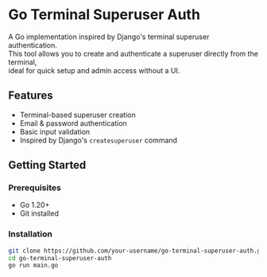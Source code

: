 # Go Terminal Superuser Auth

A Go implementation inspired by Django's terminal superuser authentication.  
This tool allows you to create and authenticate a superuser directly from the terminal,  
ideal for quick setup and admin access without a UI.

## Features
- Terminal-based superuser creation
- Email & password authentication
- Basic input validation
- Inspired by Django's `createsuperuser` command

## Getting Started

### Prerequisites
- Go 1.20+
- Git installed

### Installation
```bash
git clone https://github.com/your-username/go-terminal-superuser-auth.git
cd go-terminal-superuser-auth
go run main.go
